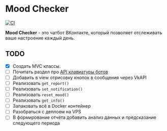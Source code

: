 # Mood Checker

[![CI](https://github.com/OksKosh/mood_checker/actions/workflows/main.yml/badge.svg)](https://github.com/OksKosh/mood_checker/actions/workflows/main.yml)

**Mood Checker** - это чатбот ВКонтакте, который позволяет отслеживать ваше настроение каждый день.

## TODO

- [X] Создать MVC классы.
- [ ] Почитать раздел про [API клавиатуры ботов](https://vk.com/dev/bots_docs_3)
- [ ] Добавить в view отрисовку кнопок в сообщения через VkAPI
- [ ] Реализовать `get_report()`
- [ ] Реализовать `set_notification()`
- [ ] Реализовать `reset_mood()`
- [ ] Реализовать `get_info()`
- [ ] Запаковать всё в Docker контейнер
- [ ] Разобраться с деплоем на VPS
- [ ] В формирование отчёта добавить анализ данных и предсказание следующего периода
